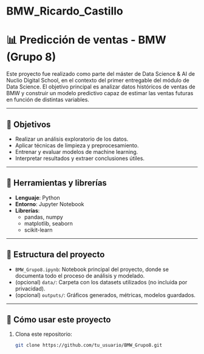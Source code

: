 # BMW_Ricardo_Castillo
# 📊 Predicción de ventas - BMW (Grupo 8)

Este proyecto fue realizado como parte del máster de Data Science & AI de Nuclio Digital School, en el contexto del primer entregable del módulo de Data Science. El objetivo principal es analizar datos históricos de ventas de BMW y construir un modelo predictivo capaz de estimar las ventas futuras en función de distintas variables.

---

## 🧠 Objetivos
- Realizar un análisis exploratorio de los datos.
- Aplicar técnicas de limpieza y preprocesamiento.
- Entrenar y evaluar modelos de machine learning.
- Interpretar resultados y extraer conclusiones útiles.

---

## 🧰 Herramientas y librerías
- **Lenguaje**: Python
- **Entorno**: Jupyter Notebook
- **Librerías**:
  - pandas, numpy
  - matplotlib, seaborn
  - scikit-learn

---

## 📂 Estructura del proyecto
- `BMW_Grupo8.ipynb`: Notebook principal del proyecto, donde se documenta todo el proceso de análisis y modelado.
- (opcional) `data/`: Carpeta con los datasets utilizados (no incluida por privacidad).
- (opcional) `outputs/`: Gráficos generados, métricas, modelos guardados.

---

## 🚀 Cómo usar este proyecto
1. Clona este repositorio:
   ```bash
   git clone https://github.com/tu_usuario/BMW_Grupo8.git
